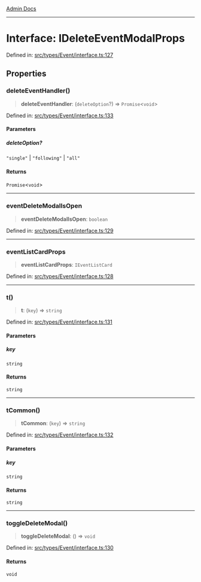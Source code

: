[Admin Docs](/)

***

# Interface: IDeleteEventModalProps

Defined in: [src/types/Event/interface.ts:127](https://github.com/PalisadoesFoundation/talawa-admin/blob/main/src/types/Event/interface.ts#L127)

## Properties

### deleteEventHandler()

> **deleteEventHandler**: (`deleteOption`?) => `Promise`\<`void`\>

Defined in: [src/types/Event/interface.ts:133](https://github.com/PalisadoesFoundation/talawa-admin/blob/main/src/types/Event/interface.ts#L133)

#### Parameters

##### deleteOption?

`"single"` | `"following"` | `"all"`

#### Returns

`Promise`\<`void`\>

***

### eventDeleteModalIsOpen

> **eventDeleteModalIsOpen**: `boolean`

Defined in: [src/types/Event/interface.ts:129](https://github.com/PalisadoesFoundation/talawa-admin/blob/main/src/types/Event/interface.ts#L129)

***

### eventListCardProps

> **eventListCardProps**: `IEventListCard`

Defined in: [src/types/Event/interface.ts:128](https://github.com/PalisadoesFoundation/talawa-admin/blob/main/src/types/Event/interface.ts#L128)

***

### t()

> **t**: (`key`) => `string`

Defined in: [src/types/Event/interface.ts:131](https://github.com/PalisadoesFoundation/talawa-admin/blob/main/src/types/Event/interface.ts#L131)

#### Parameters

##### key

`string`

#### Returns

`string`

***

### tCommon()

> **tCommon**: (`key`) => `string`

Defined in: [src/types/Event/interface.ts:132](https://github.com/PalisadoesFoundation/talawa-admin/blob/main/src/types/Event/interface.ts#L132)

#### Parameters

##### key

`string`

#### Returns

`string`

***

### toggleDeleteModal()

> **toggleDeleteModal**: () => `void`

Defined in: [src/types/Event/interface.ts:130](https://github.com/PalisadoesFoundation/talawa-admin/blob/main/src/types/Event/interface.ts#L130)

#### Returns

`void`
